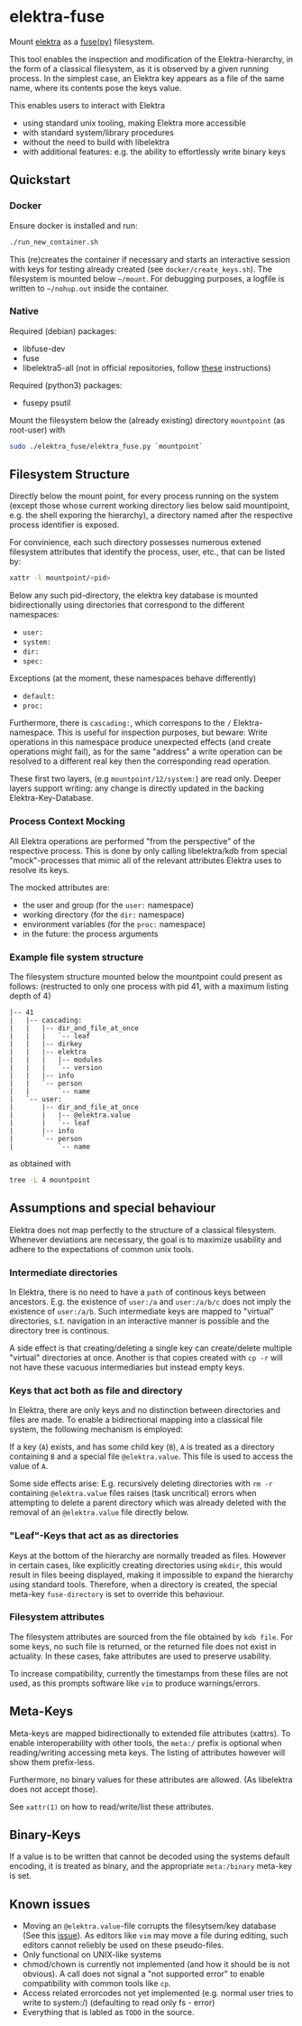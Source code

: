 # elektra-fuse

Mount  [elektra](https://github.com/ElektraInitiative/libelektra) as a [fuse(py)](https://github.com/fusepy/fusepy) filesystem.

This tool enables the inspection and modification of the Elektra-hierarchy, in the form of a classical filesystem, as it is observed by a given running process.
In the simplest case, an Elektra key appears as a file of the same name, where its contents pose the keys value.

This enables users to interact with Elektra
- using standard unix tooling, making Elektra more accessible
- with standard system/library procedures
- without the need to build with libelektra
- with additional features: e.g. the ability to effortlessly write binary keys

## Quickstart

### Docker

Ensure docker is installed and run:
```sh
./run_new_container.sh
```
This (re)creates the container if necessary and starts an interactive session with keys for testing already created (see `docker/create_keys.sh`).
The filesystem is mounted below `~/mount`.
For debugging purposes, a logfile is written to `~/nohup.out` inside the container. 

### Native

Required (debian) packages:
- libfuse-dev
- fuse
- libelektra5-all (not in official repositories, follow [these](https://github.com/ElektraInitiative/libelektra/blob/master/doc/INSTALL.md) instructions)

Required (python3) packages:
- fusepy psutil

Mount the filesystem below the (already existing) directory `mountpoint` (as root-user) with
```sh
sudo ./elektra_fuse/elektra_fuse.py `mountpoint`
```

## Filesystem Structure

Directly below the mount point, for every process running on the system (except those whose current working directory lies below said mountipoint, e.g. the shell exporing the hierarchy), a directory named after the respective process identifier is exposed.

For convinience, each such directory possesses numerous extened filesystem attributes that identify the process, user, etc., that can be listed by:

```sh
xattr -l mountpoint/<pid>
```

Below any such pid-directory, the elektra key database is mounted bidirectionally using directories that correspond to the different namespaces:

- `user:`
- `system:`
- `dir:`
- `spec:`

Exceptions (at the moment, these namespaces behave differently)
- `default:`
- `proc:`

Furthermore, there is `cascading:`, which correspons to the `/` Elektra-namespace.
This is useful for inspection purposes, but beware:
Write operations in this namespace produce unexpected effects (and create operations might fail), as for the same "address" a write operation can be resolved to a different real key then the corresponding read operation.

These first two layers, (e.g `mountpoint/12/system:`) are read only. Deeper layers support writing: any change is directly updated in the backing Elektra-Key-Database.

### Process Context Mocking

All Elektra operations are performed "from the perspective" of the respective process.
This is done by only calling libelektra/kdb from special "mock"-processes that mimic all of the relevant attributes Elektra uses to resolve its keys.

The mocked attributes are:
- the user and group (for the `user:` namespace)
- working directory (for the `dir:` namespace)
- environment variables (for the `proc:` namespace)
- in the future: the process arguments


### Example file system structure

The filesystem structure mounted below the mountpoint could present as follows: (restructed to only one process with pid 41, with a maximum listing depth of 4)

```
|-- 41
|   |-- cascading:
|   |   |-- dir_and_file_at_once
|   |   |   `-- leaf
|   |   |-- dirkey
|   |   |-- elektra
|   |   |   |-- modules
|   |   |   `-- version
|   |   |-- info
|   |   `-- person
|   |       `-- name
|   `-- user:
|       |-- dir_and_file_at_once
|       |   |-- @elektra.value
|       |   `-- leaf
|       |-- info
|       `-- person
|           `-- name

```
as obtained with
```sh
tree -L 4 mountpoint
```



## Assumptions and special behaviour

Elektra does not map perfectly to the structure of a classical filesystem.
Whenever deviations are necessary, the goal is to maximize usability and adhere to the expectations of common unix tools.

### Intermediate directories

In Elektra, there is no need to have a `path` of continous keys between ancestors.
E.g. the existence of `user:/a` and `user:/a/b/c` does not imply the existence of `user:/a/b`.
Such intermediate keys are mapped to "virtual" directories, s.t. navigation in an interactive manner is possible and the directory tree is continous.

A side effect is that creating/deleting a single key can create/delete multiple "virtual" directories at once.
Another is that copies created with `cp -r` will not have these vacuous intermediaries but instead empty keys.

### Keys that act both as file and directory

In Elektra, there are only keys and no distinction between directories and files are made. To enable a bidirectional mapping into a classical file system, the following mechanism is employed:

If a key (`A`) exists, and has some child key (`B`), `A` is treated as a directory containing `B` and a special file `@elektra.value`. This file is used to access the value of `A`.

Some side effects arise:
E.g. recursively deleting directories with `rm -r` containing `@elektra.value` files raises (task uncritical) errors when attempting to delete a parent directory which was already deleted with the removal of an `@elektra.value` file directly below.

### "Leaf"-Keys that act as as directories

Keys at the bottom of the hierarchy are normally treaded as files. However in certain cases, like explicitly creating directories using `mkdir`, this would result in files beeing displayed, making it impossible to expand the hierarchy using standard tools.
Therefore, when a directory is created, the special meta-key `fuse-directory` is set to override this behaviour.

### Filesystem attributes

The filesystem attributes are sourced from the file obtained by `kdb file`.
For some keys, no such file is returned, or the returned file does not exist in actuality. In these cases, fake attributes are used to preserve usability.

To increase compatibility, currently the timestamps from these files are not used, as this prompts software like `vim` to produce warnings/errors.

## Meta-Keys

Meta-keys are mapped bidirectionally to extended file attributes (xattrs).
To enable interoperability with other tools, the `meta:/` prefix is optional when reading/writing accessing meta keys. The listing of attributes however will show them prefix-less.

Furthermore, no binary values for these attributes are allowed. (As libelektra does not accept those).

See `xattr(1)` on how to read/write/list these attributes.

## Binary-Keys

If a value is to be written that cannot be decoded using the systems default encoding, it is treated as binary, and the appropriate `meta:/binary` meta-key is set.

## Known issues

- Moving an ``@elektra.value``-file corrupts the filesytsem/key database (See this [issue](https://github.com/ElektraInitiative/libelektra/issues/3648)). As editors like `vim` may move a file during editing, such editors cannot reliebly be used on these pseudo-files.
- Only functional on UNIX-like systems
- chmod/chown is currently not implemented (and how it should be is not obvious). A call does not signal a "not supported error" to enable compatibility with common tools like `cp`.
- Access related errorcodes not yet implemented (e.g. normal user tries to write to system:/) (defaulting to read only fs - error)
- Everything that is labled as `TODO` in the source.

